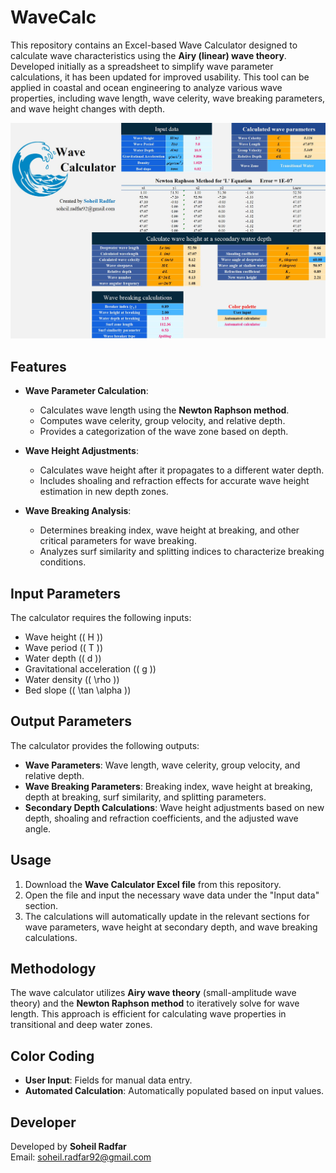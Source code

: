 # WaveCalc
This repository contains an Excel-based Wave Calculator designed to calculate wave characteristics using the **Airy (linear) wave theory**. Developed initially as a spreadsheet to simplify wave parameter calculations, it has been updated for improved usability. This tool can be applied in coastal and ocean engineering to analyze various wave properties, including wave length, wave celerity, wave breaking parameters, and wave height changes with depth.

![Wave Calculator Screenshot](https://github.com/sradfar/WaveCalc/blob/main/WaveCalc.jfif)

## Features

- **Wave Parameter Calculation**:
  - Calculates wave length using the **Newton Raphson method**.
  - Computes wave celerity, group velocity, and relative depth.
  - Provides a categorization of the wave zone based on depth.

- **Wave Height Adjustments**:
  - Calculates wave height after it propagates to a different water depth.
  - Includes shoaling and refraction effects for accurate wave height estimation in new depth zones.

- **Wave Breaking Analysis**:
  - Determines breaking index, wave height at breaking, and other critical parameters for wave breaking.
  - Analyzes surf similarity and splitting indices to characterize breaking conditions.

## Input Parameters

The calculator requires the following inputs:
- Wave height (\( H \))
- Wave period (\( T \))
- Water depth (\( d \))
- Gravitational acceleration (\( g \))
- Water density (\( \rho \))
- Bed slope (\( \tan \alpha \))

## Output Parameters

The calculator provides the following outputs:
- **Wave Parameters**: Wave length, wave celerity, group velocity, and relative depth.
- **Wave Breaking Parameters**: Breaking index, wave height at breaking, depth at breaking, surf similarity, and splitting parameters.
- **Secondary Depth Calculations**: Wave height adjustments based on new depth, shoaling and refraction coefficients, and the adjusted wave angle.

## Usage

1. Download the **Wave Calculator Excel file** from this repository.
2. Open the file and input the necessary wave data under the "Input data" section.
3. The calculations will automatically update in the relevant sections for wave parameters, wave height at secondary depth, and wave breaking calculations.

## Methodology

The wave calculator utilizes **Airy wave theory** (small-amplitude wave theory) and the **Newton Raphson method** to iteratively solve for wave length. This approach is efficient for calculating wave properties in transitional and deep water zones.

## Color Coding

- **User Input**: Fields for manual data entry.
- **Automated Calculation**: Automatically populated based on input values.

## Developer

Developed by **Soheil Radfar**  
Email: [soheil.radfar92@gmail.com](mailto:soheil.radfar92@gmail.com)
